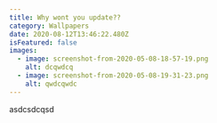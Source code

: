 ```yaml
---
title: Why wont you update??
category: Wallpapers
date: 2020-08-12T13:46:22.480Z
isFeatured: false
images:
  - image: screenshot-from-2020-05-08-18-57-19.png
    alt: dcqwdcq
  - image: screenshot-from-2020-05-08-19-31-23.png
    alt: qwdcqwdc
---
```

asdcsdcqsd